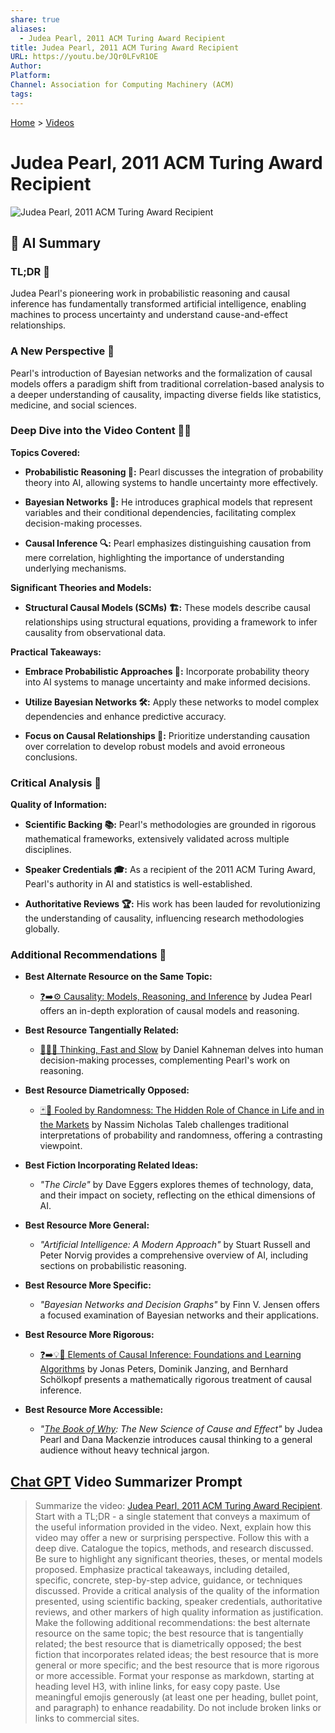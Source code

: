 ```yaml
---
share: true
aliases:
  - Judea Pearl, 2011 ACM Turing Award Recipient
title: Judea Pearl, 2011 ACM Turing Award Recipient
URL: https://youtu.be/JQr0LFvR1OE
Author: 
Platform: 
Channel: Association for Computing Machinery (ACM)
tags: 
---
```

[Home](../index.md) > [Videos](./index.md)  
# Judea Pearl, 2011 ACM Turing Award Recipient  
![Judea Pearl, 2011 ACM Turing Award Recipient](https://youtu.be/JQr0LFvR1OE)  
  
## 🤖 AI Summary  
### TL;DR 🎯  
Judea Pearl's pioneering work in probabilistic reasoning and causal inference has fundamentally transformed artificial intelligence, enabling machines to process uncertainty and understand cause-and-effect relationships.  
  
### A New Perspective 🌟  
Pearl's introduction of Bayesian networks and the formalization of causal models offers a paradigm shift from traditional correlation-based analysis to a deeper understanding of causality, impacting diverse fields like statistics, medicine, and social sciences.  
  
### Deep Dive into the Video Content 🕵️‍♂️  
**Topics Covered:**  
- **Probabilistic Reasoning 🎲:** Pearl discusses the integration of probability theory into AI, allowing systems to handle uncertainty more effectively.  
    
- **Bayesian Networks 🔗:** He introduces graphical models that represent variables and their conditional dependencies, facilitating complex decision-making processes.  
    
- **Causal Inference 🔍:** Pearl emphasizes distinguishing causation from mere correlation, highlighting the importance of understanding underlying mechanisms.  
  
**Significant Theories and Models:**  
- **Structural Causal Models (SCMs) 🏗️:** These models describe causal relationships using structural equations, providing a framework to infer causality from observational data.  
  
**Practical Takeaways:**  
- **Embrace Probabilistic Approaches 🧠:** Incorporate probability theory into AI systems to manage uncertainty and make informed decisions.  
    
- **Utilize Bayesian Networks 🛠️:** Apply these networks to model complex dependencies and enhance predictive accuracy.  
    
- **Focus on Causal Relationships 🔄:** Prioritize understanding causation over correlation to develop robust models and avoid erroneous conclusions.  
  
### Critical Analysis 🧐  
**Quality of Information:**  
- **Scientific Backing 📚:** Pearl's methodologies are grounded in rigorous mathematical frameworks, extensively validated across multiple disciplines.  
    
- **Speaker Credentials 🎓:** As a recipient of the 2011 ACM Turing Award, Pearl's authority in AI and statistics is well-established.  
    
- **Authoritative Reviews 🏆:** His work has been lauded for revolutionizing the understanding of causality, influencing research methodologies globally.  
  
### Additional Recommendations 📖  
- **Best Alternate Resource on the Same Topic:**  
  - [❓➡️⚙️ Causality: Models, Reasoning, and Inference](../books/causality.md) by Judea Pearl offers an in-depth exploration of causal models and reasoning.  
  
- **Best Resource Tangentially Related:**  
  - [🤔🐇🐢 Thinking, Fast and Slow](../books/thinking-fast-and-slow.md) by Daniel Kahneman delves into human decision-making processes, complementing Pearl's work on reasoning.  
  
- **Best Resource Diametrically Opposed:**  
  - [🃏🎲 Fooled by Randomness: The Hidden Role of Chance in Life and in the Markets](../books/fooled-by-randomness-the-hidden-role-of-chance-in-life-and-in-the-markets.md) by Nassim Nicholas Taleb challenges traditional interpretations of probability and randomness, offering a contrasting viewpoint.  
  
- **Best Fiction Incorporating Related Ideas:**  
  - *"The Circle"* by Dave Eggers explores themes of technology, data, and their impact on society, reflecting on the ethical dimensions of AI.  
  
- **Best Resource More General:**  
  - *"Artificial Intelligence: A Modern Approach"* by Stuart Russell and Peter Norvig provides a comprehensive overview of AI, including sections on probabilistic reasoning.  
  
- **Best Resource More Specific:**  
  - *"Bayesian Networks and Decision Graphs"* by Finn V. Jensen offers a focused examination of Bayesian networks and their applications.  
  
- **Best Resource More Rigorous:**  
  - [❓➡️💡🧮 Elements of Causal Inference: Foundations and Learning Algorithms](../books/elements-of-causal-inference-foundations-and-learning-algorithms.md) by Jonas Peters, Dominik Janzing, and Bernhard Schölkopf presents a mathematically rigorous treatment of causal inference.  
  
- **Best Resource More Accessible:**  
  - *"[The Book of Why](../books/the-book-of-why.md): The New Science of Cause and Effect"* by Judea Pearl and Dana Mackenzie introduces causal thinking to a general audience without heavy technical jargon.  
   
## [Chat GPT](https://chat.com) Video Summarizer Prompt  
> Summarize the video: [Judea Pearl, 2011 ACM Turing Award Recipient](https://youtu.be/JQr0LFvR1OE). Start with a TL;DR - a single statement that conveys a maximum of the useful information provided in the video. Next, explain how this video may offer a new or surprising perspective. Follow this with a deep dive. Catalogue the topics, methods, and research discussed. Be sure to highlight any significant theories, theses, or mental models proposed. Emphasize practical takeaways, including detailed, specific, concrete, step-by-step advice, guidance, or techniques discussed. Provide a critical analysis of the quality of the information presented, using scientific backing, speaker credentials, authoritative reviews, and other markers of high quality information as justification. Make the following additional recommendations: the best alternate resource on the same topic; the best resource that is tangentially related; the best resource that is diametrically opposed; the best fiction that incorporates related ideas; the best resource that is more general or more specific; and the best resource that is more rigorous or more accessible. Format your response as markdown, starting at heading level H3, with inline links, for easy copy paste. Use meaningful emojis generously (at least one per heading, bullet point, and paragraph) to enhance readability. Do not include broken links or links to commercial sites.
